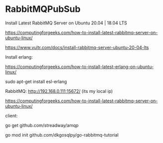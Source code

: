 # RabbitMQPubSub



Install Latest RabbitMQ Server on Ubuntu 20.04 | 18.04 LTS

https://computingforgeeks.com/how-to-install-latest-rabbitmq-server-on-ubuntu-linux/

https://www.vultr.com/docs/install-rabbitmq-server-ubuntu-20-04-lts

Install erlang:

https://computingforgeeks.com/how-to-install-latest-erlang-on-ubuntu-linux/


sudo apt-get install esl-erlang



RabbitMQ:
http://192.168.0.111:15672/ (its my local ip)

https://computingforgeeks.com/how-to-install-latest-rabbitmq-server-on-ubuntu-linux/

client:

go get github.com/streadway/amqp



go mod init github.com/dkgosqlpy/go-rabbitmq-tutorial

